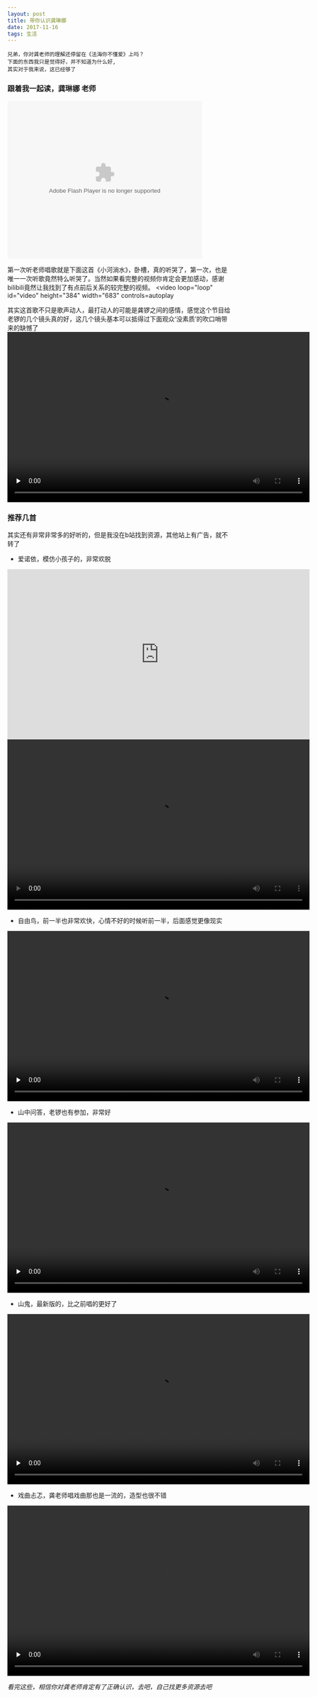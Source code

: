 ```yaml
---
layout: post
title: 带你认识龚琳娜
date: 2017-11-16
tags: 生活
---
```

```
兄弟，你对龚老师的理解还停留在《法海你不懂爱》上吗？
下面的东西我只是觉得好，并不知道为什么好,
其实对于我来说，这已经够了
```
### 跟着我一起读，龚琳娜 **老师**
<embed width="440" height="356" wmode="transparent" quality="high" allowfullscreen="true" flashvars="playMovie=true&auto=1" pluginspage="http://get.adobe.com/cn/flashplayer/" allowscriptaccess="never" src="http://static.hdslb.com/miniloader.swf?aid=12017664&page=1" type="application/x-shockwave-flash" style="visibility: visible;"> 

第一次听老师唱歌就是下面这首《小河淌水》，卧槽，真的听哭了，第一次，也是唯一一次听歌竟然特么听哭了。当然如果看完整的视频你肯定会更加感动，感谢bilibili竟然让我找到了有点前后关系的较完整的视频。
<video  loop="loop" id="video" height="384" width="683" controls=autoplay
      <source id="mp4" src="https://tx.acgvideo.com/0/68/17836691-1-hd.mp4?txTime=1510841150&platform=pc&txSecret=d85fdba6a49bdb6174c23152508d34d5&oi=3396919386&rate=301295&hfb=b99ffc3c5c68f00a33123bb25f882d5b" type="video/mp4">
</video>

其实这首歌不只是歌声动人，最打动人的可能是龚锣之间的感情，感觉这个节目给老锣的几个镜头真的好，这几个镜头基本可以抵得过下面观众‘没素质’的吹口哨带来的缺憾了
<video autoplay= "autoplay" loop="loop" id="video" height="384" width="683" controls="" preload="none" >
      <source id="webm" src="/images/posts/" type="video/webm">
</video>

### 推荐几首

其实还有非常非常多的好听的，但是我没在b站找到资源，其他站上有广告，就不转了

- 爱诺依，模仿小孩子的，非常欢脱

<iframe height="384" width="683" src="https://www.bilibili.com/html/html5player.html?&cid=19829329&aid=12017664&pre_ad=0" width="640" height="480" frameborder="0" webkitallowfullscreen mozallowfullscreen allowfullscreen></iframe>

<video autoplay= "autoplay" loop="loop" id="video" height="384" width="683" controls="" preload="none" >
      <source id="swf" src="https://tx.acgvideo.com/7/15/1174827-1-hd.mp4?txTime=1510839789&platform=pc&txSecret=d70191ba6c0e2efc6a04b3c4c9783014&oi=3396919386&rate=362802&hfb=b99ffc3c5c68f00a33123bb25f882d5b" type="video/swf">
</video>


- 自由鸟，前一半也非常欢快，心情不好的时候听前一半，后面感觉更像现实

<video id="video" height="384" width="683" controls="" preload="none" >
      <source id="mp4" src="https://tx.acgvideo.com/e/52/11998460-1-hd.mp4?txTime=1510841758&platform=pc&txSecret=c78d3110a5dfc2954ea321e83d97b058&oi=3396919386&rate=314224&hfb=b99ffc3c5c68f00a33123bb25f882d5b" type="video/mp4">
</video>

- 山中问答，老锣也有参加，非常好
<video id="video" height="384" width="683" controls="" preload="none" >
      <source id="mp4" src="https://tx.acgvideo.com/b/c0/1229960-1-hd.mp4?txTime=1510841895&platform=pc&txSecret=dc5a238daf36f1882f34dd180bf066e5&oi=3396919386&rate=142824&hfb=b99ffc3c5c68f00a33123bb25f882d5b" type="video/mp4">
</video>

- 山鬼，最新版的，比之前唱的更好了

<video id="video" height="384" width="683" controls="" preload="none" >
      <source id="mp4" src="https://tx.acgvideo.com/9/a9/13617122-1-hd.mp4?txTime=1510842098&platform=pc&txSecret=e8ddeaaabebef9ee9a9b906e421283fc&oi=3396919386&rate=297001&hfb=b99ffc3c5c68f00a33123bb25f882d5b" type="video/mp4">
</video>

- 戏曲忐忑，龚老师唱戏曲那也是一流的，造型也很不错

<video id="video" height="384" width="683" controls="" preload="none" >
      <source id="mp4" src="https://tx.acgvideo.com/4/61/1188215-1-hd.mp4?txTime=1510842216&platform=pc&txSecret=febbdaabb0f889b1e87f9687ee030790&oi=3396919386&rate=142663&hfb=b99ffc3c5c68f00a33123bb25f882d5b" type="video/mp4">
</video>


*看完这些，相信你对龚老师肯定有了正确认识，去吧，自己找更多资源去吧*

